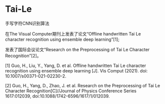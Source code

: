 # Tai-Le
手写字符CNN识别算法

在The Visual Computer期刊上发表了论文“Offline handwritten Tai Le character recognition using ensemble deep learning”[1];

发表了国际会议论文“Research on the Preprocessing of Tai Le Character Recognition”[2]。


[1] Guo, H., Liu, Y., Yang, D. et al. Offline handwritten Tai Le character recognition using ensemble deep learning [J]. Vis Comput (2021). doi: 10.1007/s00371-021-02230-2.

[2] Guo, H., Yang, D., Zhao, J. et al. Research on the Preprocessing of Tai Le Character Recognition[C]//Journal of Physics Conference Series 1617:012039, doi:10.1088/1742-6596/1617/1/012039.
